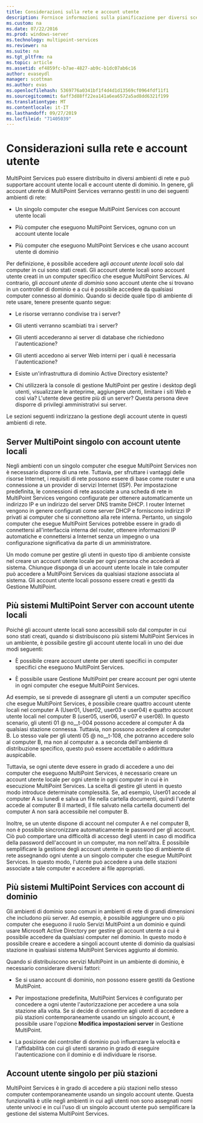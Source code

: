 ```yaml
---
title: Considerazioni sulla rete e account utente
description: Fornisce informazioni sulla pianificazione per diversi scenari di rete e utente con servizi MultiPoint
ms.custom: na
ms.date: 07/22/2016
ms.prod: windows-server
ms.technology: multipoint-services
ms.reviewer: na
ms.suite: na
ms.tgt_pltfrm: na
ms.topic: article
ms.assetid: ef4859fc-b7ae-4827-ab9c-b1dc07ab6c16
author: evaseydl
manager: scottman
ms.author: evas
ms.openlocfilehash: 5369776a0341bf1f4d4d1d13569cf0964fdf11f1
ms.sourcegitcommit: 6aff3d88ff22ea141a6ea6572a5ad8dd6321f199
ms.translationtype: MT
ms.contentlocale: it-IT
ms.lasthandoff: 09/27/2019
ms.locfileid: "71405039"
---
```

# <a name="network-considerations-and-user-accounts"></a>Considerazioni sulla rete e account utente
MultiPoint Services può essere distribuito in diversi ambienti di rete e può supportare account utente locali e account utente di dominio. In genere, gli account utente di MultiPoint Services verranno gestiti in uno dei seguenti ambienti di rete:  
  
-   Un singolo computer che esegue MultiPoint Services con account utente locali  
  
-   Più computer che eseguono MultiPoint Services, ognuno con un account utente locale  
  
-   Più computer che eseguono MultiPoint Services e che usano account utente di dominio

Per definizione, è possibile accedere agli *account utente locali* solo dal computer in cui sono stati creati. Gli account utente locali sono account utente creati in un computer specifico che esegue MultiPoint Services. Al contrario, gli *account utente di dominio* sono account utente che si trovano in un controller di dominio e a cui è possibile accedere da qualsiasi computer connesso al dominio. Quando si decide quale tipo di ambiente di rete usare, tenere presente quanto segue:  
  
-   Le risorse verranno condivise tra i server?  
  
-   Gli utenti verranno scambiati tra i server?  
  
-   Gli utenti accederanno ai server di database che richiedono l'autenticazione?  
  
-   Gli utenti accedono ai server Web interni per i quali è necessaria l'autenticazione?  
  
-   Esiste un'infrastruttura di dominio Active Directory esistente?  
  
-   Chi utilizzerà la console di gestione MultiPoint per gestire i desktop degli utenti, visualizzare le anteprime, aggiungere utenti, limitare i siti Web e così via? L'utente deve gestire più di un server? Questa persona deve disporre di privilegi amministrativi sui server.  
  
Le sezioni seguenti indirizzano la gestione degli account utente in questi ambienti di rete.  
  
## <a name="single-multipoint-server-with-local-user-accounts"></a>Server MultiPoint singolo con account utente locali  
Negli ambienti con un singolo computer che esegue MultiPoint Services non è necessario disporre di una rete. Tuttavia, per sfruttare i vantaggi delle risorse Internet, i requisiti di rete possono essere di base come router e una connessione a un provider di servizi Internet (ISP). Per impostazione predefinita, le connessioni di rete associate a una scheda di rete in MultiPoint Services vengono configurate per ottenere automaticamente un indirizzo IP e un indirizzo del server DNS tramite DHCP. I router Internet vengono in genere configurati come server DHCP e forniscono indirizzi IP privati ai computer che si connettono alla rete interna. Pertanto, un singolo computer che esegue MultiPoint Services potrebbe essere in grado di connettersi all'interfaccia interna del router, ottenere informazioni IP automatiche e connettersi a Internet senza un impegno o una configurazione significativa da parte di un amministratore.  
  
Un modo comune per gestire gli utenti in questo tipo di ambiente consiste nel creare un account utente locale per ogni persona che accederà al sistema. Chiunque disponga di un account utente locale in tale computer può accedere a MultiPoint Services da qualsiasi stazione associata al sistema. Gli account utente locali possono essere creati e gestiti da Gestione MultiPoint.  
  
## <a name="multiple-multipoint-server-systems-with-local-user-accounts"></a>Più sistemi MultiPoint Server con account utente locali  
Poiché gli account utente locali sono accessibili solo dal computer in cui sono stati creati, quando si distribuiscono più sistemi MultiPoint Services in un ambiente, è possibile gestire gli account utente locali in uno dei due modi seguenti:  
  
-   È possibile creare account utente per utenti specifici in computer specifici che eseguono MultiPoint Services.  
  
-   È possibile usare Gestione MultiPoint per creare account per ogni utente in ogni computer che esegue MultiPoint Services.  
  
Ad esempio, se si prevede di assegnare gli utenti a un computer specifico che esegue MultiPoint Services, è possibile creare quattro account utente locali nel computer A (User01, User02, user03 e user04) e quattro account utente locali nel computer B (user05, user06, user07 e user08). In questo scenario, gli utenti 01 @ no__t-004 possono accedere al computer A da qualsiasi stazione connessa. Tuttavia, non possono accedere al computer B. Lo stesso vale per gli utenti 05 @ no__t-108, che potranno accedere solo al computer B, ma non al computer a. a seconda dell'ambiente di distribuzione specifico, questo può essere accettabile o addirittura auspicabile.  
  
Tuttavia, se ogni utente deve essere in grado di accedere a uno dei computer che eseguono MultiPoint Services, è necessario creare un account utente locale per ogni utente in ogni computer in cui è in esecuzione MultiPoint Services. La scelta di gestire gli utenti in questo modo introduce determinate complessità. Se, ad esempio, User01 accede al computer A su lunedì e salva un file nella cartella documenti, quindi l'utente accede al computer B il martedì, il file salvato nella cartella documenti del computer A non sarà accessibile nel computer B.  
  
Inoltre, se un utente dispone di account nel computer A e nel computer B, non è possibile sincronizzare automaticamente le password per gli account. Ciò può comportare una difficoltà di accesso degli utenti in caso di modifica della password dell'account in un computer, ma non nell'altra. È possibile semplificare la gestione degli account utente in questo tipo di ambiente di rete assegnando ogni utente a un singolo computer che esegue MultiPoint Services. In questo modo, l'utente può accedere a una delle stazioni associate a tale computer e accedere ai file appropriati.  
  
## <a name="multiple-multipoint-services-systems-with-domain-accounts"></a>Più sistemi MultiPoint Services con account di dominio  
Gli ambienti di dominio sono comuni in ambienti di rete di grandi dimensioni che includono più server. Ad esempio, è possibile aggiungere uno o più computer che eseguono il ruolo Servizi MultiPoint a un dominio e quindi usare Microsoft Active Directory per gestire gli account utente a cui è possibile accedere da qualsiasi computer nel dominio. In questo modo è possibile creare e accedere a singoli account utente di dominio da qualsiasi stazione in qualsiasi sistema MultiPoint Services aggiunto al dominio.  
 
Quando si distribuiscono servizi MultiPoint in un ambiente di dominio, è necessario considerare diversi fattori:  
  
-   Se si usano account di dominio, non possono essere gestiti da Gestione MultiPoint.  
  
-   Per impostazione predefinita, MultiPoint Services è configurato per concedere a ogni utente l'autorizzazione per accedere a una sola stazione alla volta. Se si decide di consentire agli utenti di accedere a più stazioni contemporaneamente usando un singolo account, è possibile usare l'opzione **Modifica impostazioni server** in Gestione MultiPoint.  
  
-   La posizione dei controller di dominio può influenzare la velocità e l'affidabilità con cui gli utenti saranno in grado di eseguire l'autenticazione con il dominio e di individuare le risorse.  
  
## <a name="single-user-account-for-multiple-stations"></a>Account utente singolo per più stazioni  
MultiPoint Services è in grado di accedere a più stazioni nello stesso computer contemporaneamente usando un singolo account utente. Questa funzionalità è utile negli ambienti in cui agli utenti non sono assegnati nomi utente univoci e in cui l'uso di un singolo account utente può semplificare la gestione del sistema MultiPoint Services.  
  
